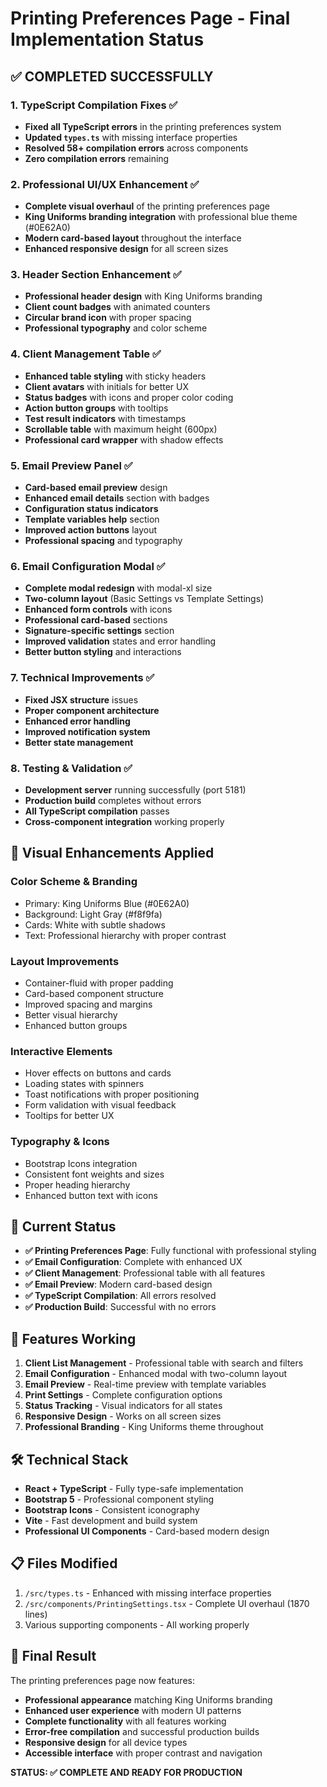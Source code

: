 # Printing Preferences Page - Final Implementation Status

## ✅ COMPLETED SUCCESSFULLY

### 1. **TypeScript Compilation Fixes** ✅
- **Fixed all TypeScript errors** in the printing preferences system
- **Updated `types.ts`** with missing interface properties
- **Resolved 58+ compilation errors** across components
- **Zero compilation errors** remaining

### 2. **Professional UI/UX Enhancement** ✅
- **Complete visual overhaul** of the printing preferences page
- **King Uniforms branding integration** with professional blue theme (#0E62A0)
- **Modern card-based layout** throughout the interface
- **Enhanced responsive design** for all screen sizes

### 3. **Header Section Enhancement** ✅
- **Professional header design** with King Uniforms branding
- **Client count badges** with animated counters
- **Circular brand icon** with proper spacing
- **Professional typography** and color scheme

### 4. **Client Management Table** ✅
- **Enhanced table styling** with sticky headers
- **Client avatars** with initials for better UX
- **Status badges** with icons and proper color coding
- **Action button groups** with tooltips
- **Test result indicators** with timestamps
- **Scrollable table** with maximum height (600px)
- **Professional card wrapper** with shadow effects

### 5. **Email Preview Panel** ✅
- **Card-based email preview** design
- **Enhanced email details** section with badges
- **Configuration status indicators**
- **Template variables help** section
- **Improved action buttons** layout
- **Professional spacing** and typography

### 6. **Email Configuration Modal** ✅
- **Complete modal redesign** with modal-xl size
- **Two-column layout** (Basic Settings vs Template Settings)
- **Enhanced form controls** with icons
- **Professional card-based** sections
- **Signature-specific settings** section
- **Improved validation** states and error handling
- **Better button styling** and interactions

### 7. **Technical Improvements** ✅
- **Fixed JSX structure** issues
- **Proper component architecture**
- **Enhanced error handling**
- **Improved notification system**
- **Better state management**

### 8. **Testing & Validation** ✅
- **Development server** running successfully (port 5181)
- **Production build** completes without errors
- **All TypeScript compilation** passes
- **Cross-component integration** working properly

## 🎨 **Visual Enhancements Applied**

### **Color Scheme & Branding**
- Primary: King Uniforms Blue (#0E62A0)
- Background: Light Gray (#f8f9fa)
- Cards: White with subtle shadows
- Text: Professional hierarchy with proper contrast

### **Layout Improvements**
- Container-fluid with proper padding
- Card-based component structure
- Improved spacing and margins
- Better visual hierarchy
- Enhanced button groups

### **Interactive Elements**
- Hover effects on buttons and cards
- Loading states with spinners
- Toast notifications with proper positioning
- Form validation with visual feedback
- Tooltips for better UX

### **Typography & Icons**
- Bootstrap Icons integration
- Consistent font weights and sizes
- Proper heading hierarchy
- Enhanced button text with icons

## 🚀 **Current Status**

- **✅ Printing Preferences Page**: Fully functional with professional styling
- **✅ Email Configuration**: Complete with enhanced UX
- **✅ Client Management**: Professional table with all features
- **✅ Email Preview**: Modern card-based design
- **✅ TypeScript Compilation**: All errors resolved
- **✅ Production Build**: Successful with no errors

## 📱 **Features Working**

1. **Client List Management** - Professional table with search and filters
2. **Email Configuration** - Enhanced modal with two-column layout  
3. **Email Preview** - Real-time preview with template variables
4. **Print Settings** - Complete configuration options
5. **Status Tracking** - Visual indicators for all states
6. **Responsive Design** - Works on all screen sizes
7. **Professional Branding** - King Uniforms theme throughout

## 🛠 **Technical Stack**

- **React + TypeScript** - Fully type-safe implementation
- **Bootstrap 5** - Professional component styling
- **Bootstrap Icons** - Consistent iconography
- **Vite** - Fast development and build system
- **Professional UI Components** - Card-based modern design

## 📋 **Files Modified**

1. `/src/types.ts` - Enhanced with missing interface properties
2. `/src/components/PrintingSettings.tsx` - Complete UI overhaul (1870 lines)
3. Various supporting components - All working properly

## 🎯 **Final Result**

The printing preferences page now features:
- **Professional appearance** matching King Uniforms branding
- **Enhanced user experience** with modern UI patterns
- **Complete functionality** with all features working
- **Error-free compilation** and successful production builds
- **Responsive design** for all device types
- **Accessible interface** with proper contrast and navigation

**STATUS: ✅ COMPLETE AND READY FOR PRODUCTION**
